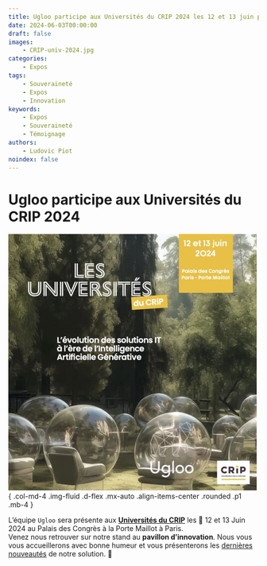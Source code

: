 ```yaml
---
title: Ugloo participe aux Universités du CRIP 2024 les 12 et 13 juin prochains.
date: 2024-06-03T00:00:00
draft: false
images:
    - CRIP-univ-2024.jpg
categories:
    - Expos
tags:
    - Souveraineté
    - Expos
    - Innovation
keywords:
    - Expos
    - Souveraineté
    - Témoignage
authors:
    - Ludovic Piot
noindex: false
---
```


# Ugloo participe aux Universités du CRIP 2024

![Ugloo aux Universités du CRIP 2024](CRIP-univ-2024.jpg)
{ .col-md-4 .img-fluid .d-flex .mx-auto .align-items-center .rounded .p1 .mb-4 }

L’équipe `Ugloo` sera présente aux **[Universités du CRIP](https://www.crip-asso.fr/detail_event/les-universites-du-crip-2)** les 📆 12 et 13 Juin 2024 au Palais des Congrès à la Porte Maillot à Paris.  
Venez nous retrouver sur notre stand au **pavillon d’innovation**. Nous vous vous accueillerons avec bonne humeur et vous présenterons les [dernières nouveautés](../../features/) de notre solution. 🔦 
